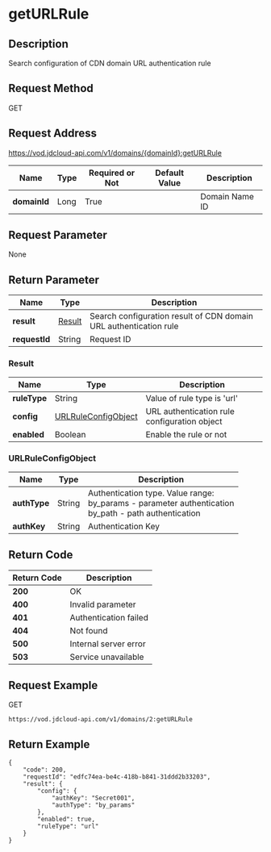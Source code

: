 # getURLRule


## Description
Search configuration of CDN domain URL authentication rule

## Request Method
GET

## Request Address
https://vod.jdcloud-api.com/v1/domains/{domainId}:getURLRule

|Name|Type|Required or Not|Default Value|Description|
|---|---|---|---|---|
|**domainId**|Long|True| |Domain Name ID|

## Request Parameter
None


## Return Parameter
|Name|Type|Description|
|---|---|---|
|**result**|[Result](geturlrule#result)|Search configuration result of CDN domain URL authentication rule|
|**requestId**|String|Request ID|

### <div id="result">Result</div>
|Name|Type|Description|
|---|---|---|
|**ruleType**|String|Value of rule type is 'url'|
|**config**|[URLRuleConfigObject](geturlrule#urlruleconfigobject)|URL authentication rule configuration object|
|**enabled**|Boolean|Enable the rule or not|
### <div id="urlruleconfigobject">URLRuleConfigObject</div>
|Name|Type|Description|
|---|---|---|
|**authType**|String|Authentication type. Value range: <br>  by_params - parameter authentication<br>  by_path - path authentication<br>|
|**authKey**|String|Authentication Key|

## Return Code
|Return Code|Description|
|---|---|
|**200**|OK|
|**400**|Invalid parameter|
|**401**|Authentication failed|
|**404**|Not found|
|**500**|Internal server error|
|**503**|Service unavailable|

## Request Example
GET
```
https://vod.jdcloud-api.com/v1/domains/2:getURLRule

```

## Return Example
```
{
    "code": 200, 
    "requestId": "edfc74ea-be4c-418b-b841-31ddd2b33203", 
    "result": {
        "config": {
            "authKey": "Secret001", 
            "authType": "by_params"
        }, 
        "enabled": true, 
        "ruleType": "url"
    }
}
```
